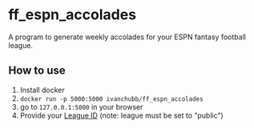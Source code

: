 # ff_espn_accolades

A program to generate weekly accolades for your ESPN fantasy football league.

## How to use

1. Install docker
2. `docker run -p 5000:5000 ivanchubb/ff_espn_accolades`
3. go to `127.0.0.1:5000` in your browser
4. Provide your [League ID](https://support.espn.com/hc/en-us/articles/360045432432-League-ID) (note: league must be set to "public")